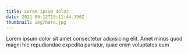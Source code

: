 ```yaml
---
title: Lorem ipsum dolor
date: 2021-06-12T19:11:44.396Z
thumbnail: img/hero.jpg
---
```


Lorem ipsum dolor sit amet consectetur adipisicing elit. Amet minus quod magni hic repudiandae expedita pariatur, quae enim voluptates eum
